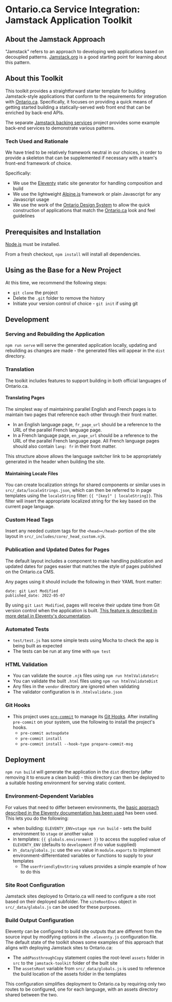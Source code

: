 # Ontario.ca Service Integration: Jamstack Application Toolkit

## About the Jamstack Approach

"Jamstack" refers to an approach to developing web applications based on decoupled patterns. [Jamstack.org](https://jamstack.org/) is a good starting point for learning about this pattern.

## About this Toolkit

This toolkit provides a straightforward starter template for building Jamstack-style applications that conform to the requirements for integration with [Ontario.ca](https://ontario.ca). Specifically, it focuses on providing a quick means of getting started building a statically-served web front end that can be enriched by back-end APIs.

The separate [Jamstack backing services](https://git.ontariogovernment.ca/service-integration/application-development-toolkit/jamstack-backing-services) project provides some example back-end services to demonstrate various patterns.

### Tech Used and Rationale

We have tried to be relatively framework neutral in our choices, in order to provide a skeleton that can be supplemented if necessary with a team's front-end framework of choice.

Specifically:
* We use the [Eleventy](https://www.11ty.dev/) static site generator for handling composition and build
* We use the lightweight [Alpine.js](https://alpinejs.dev/) framework or plain Javascript for any Javascript usage
* We use the work of the [Ontario Design System](https://designsystem.ontario.ca/) to allow the quick construction of applications that match the [Ontario.ca](http://ontario.ca/) look and feel guidelines

## Prerequisites and Installation

[Node.js](https://nodejs.org/en/) must be installed.

From a fresh checkout, `npm install` will install all dependencies.

## Using as the Base for a New Project

At this time, we recommend the following steps:
* `git clone` the project
* Delete the `.git` folder to remove the history
* Initiate your version control of choice - `git init` if using git

## Development

### Serving and Rebuilding the Application

`npm run serve` will serve the generated application locally, updating and rebuilding as changes are made - the generated files will appear in the `dist` directory.

### Translation

The toolkit includes features to support building in both official languages of Ontario.ca.

#### Translating Pages

The simplest way of maintaining parallel English and French pages is to maintain two pages that reference each other through their front matter.

* In an English language page, `fr_page_url` should be a reference to the URL of the parallel French language page.
* In a French language page, `en_page_url` should be a reference to the URL of the parallel French language page. All French language pages should also contain `lang: fr` in their front matter.

This structure above allows the language switcher link to be appropriately generated in the header when building the site.

#### Maintaining Locale Files

You can create localization strings for shared components or similar uses in `src/_data/localeStrings.json`, which can then be referred to in page templates using the `localeString` filter: `{{ "[key]" | localeString}}`. This filter will insert the appropriate localized string for the key based on the current page language.

### Custom Head Tags

Insert any needed custom tags for the `<head></head>` portion of the site layout in `src/_includes/core/_head_custom.njk`.

### Publication and Updated Dates for Pages

The default layout includes a component to make handling publication and updated dates for pages easier that matches the style of pages published on the Ontario.ca CMS.

Any pages using it should include the following in their YAML front matter:

```
date: git Last Modified
published_date: 2022-05-07
```

By using `git Last Modified`, pages will receive their update time from Git version control when the application is built. [This feature is described in more detail in Eleventy's documentation](https://www.11ty.dev/docs/dates/#setting-a-content-date-in-front-matter).

### Automated Tests

* `test/test.js` has some simple tests using Mocha to check the app is being built as expected
* The tests can be run at any time with `npm test`

### HTML Validation

* You can validate the source `.njk` files using `npm run htmlValidateSrc`
* You can validate the built `.html` files using `npm run htmlValidateDist`
* Any files in the `vendor` directory are ignored when validating
* The validator configuration is in `.htmlvalidate.json`

### Git Hooks

* This project uses [`pre-commit`](https://pre-commit.com/) to manage its [Git Hooks](https://git-scm.com/book/en/v2/Customizing-Git-Git-Hooks). After installing `pre-commit` on your system, use the following to install the project's hooks.
    * `pre-commit autoupdate`
    * `pre-commit install`
    * `pre-commit install --hook-type prepare-commit-msg`

## Deployment

`npm run build` will generate the application in the `dist` directory (after removing it to ensure a clean build) - this directory can then be deployed to a suitable hosting environment for serving static content.

### Environment-Dependent Variables

For values that need to differ between environments, the [basic approach described in the Eleventy documentation has been used](https://www.11ty.dev/docs/data-js/#example-exposing-environment-variables) has been used. This lets you do the following:
* when building: `ELEVENTY_ENV=stage npm run build` - sets the build environment to `stage` or another value
* in templates: `{{ globals.environment }}` to access the supplied value of `ELEVENTY_ENV` (defaults to `development` if no value supplied)
* in `_data/globals.js`: use the `env` value in `module.exports` to implement environment-differentiated variables or functions to supply to your templates
    * The `userFriendlyEnvString` values provides a simple example of how to do this

### Site Root Configuration

Jamstack sites deployed to Ontario.ca will need to configure a site root based on their deployed subfolder. The `siteRootEnvs` object in `src/_data/globals.js` can be used for these purposes.

### Build Output Configuration

Eleventy can be configured to build site outputs that are different from the source input by modifying options in the `.eleventy.js` configuration file. The default state of the toolkit shows some examples of this approach that aligns with deploying Jamstack sites to Ontario.ca:

* The `addPassthroughCopy` statement copies the root-level `assets` folder in `src` to the `jamstack-toolkit` folder of the built site
* The `assetsRoot` variable from `src/_data/globals.js` is used to reference the build location of the assets folder in the templates

This configuration simplifies deployment to Ontario.ca by requiring only two routes to be configured, one for each language, with an assets directory shared between the two.